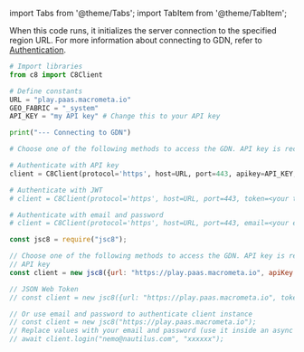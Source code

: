import Tabs from '@theme/Tabs';
import TabItem from '@theme/TabItem';

When this code runs, it initializes the server connection to the specified region URL. For more information about connecting to GDN, refer to [Authentication](../account-management/auth/index).

<Tabs groupId="operating-systems">
<TabItem value="py" label="Python SDK">

```py
# Import libraries
from c8 import C8Client

# Define constants
URL = "play.paas.macrometa.io"
GEO_FABRIC = "_system"
API_KEY = "my API key" # Change this to your API key

print("--- Connecting to GDN")

# Choose one of the following methods to access the GDN. API key is recommended.

# Authenticate with API key
client = C8Client(protocol='https', host=URL, port=443, apikey=API_KEY, geofabric=GEO_FABRIC)

# Authenticate with JWT
# client = C8Client(protocol='https', host=URL, port=443, token=<your token>, geofabric=GEO_FABRIC))

# Authenticate with email and password
# client = C8Client(protocol='https', host=URL, port=443, email=<your email id>, password=<your password>, geofabric=GEO_FABRIC)
```

</TabItem>
<TabItem value="js" label="JavaScript SDK">

```js
const jsc8 = require("jsc8");

// Choose one of the following methods to access the GDN. API key is recommended.
// API key
const client = new jsc8({url: "https://play.paas.macrometa.io", apiKey: "XXXX", fabricName: '_system'});

// JSON Web Token
// const client = new jsc8({url: "https://play.paas.macrometa.io", token: "XXXX", fabricName: '_system'});

// Or use email and password to authenticate client instance
// const client = new jsc8("https://play.paas.macrometa.io");
// Replace values with your email and password (use it inside an async function).
// await client.login("nemo@nautilus.com", "xxxxxx"); 
```

</TabItem>
</Tabs>
